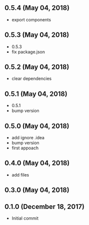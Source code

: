## 0.5.4 (May 04, 2018)
  - export components

## 0.5.3 (May 04, 2018)
  - 0.5.3
  - fix package.json

## 0.5.2 (May 04, 2018)
  - clear dependencies

## 0.5.1 (May 04, 2018)
  - 0.5.1
  - bump version

## 0.5.0 (May 04, 2018)
  - add ignore .idea
  - bump version
  - first appoach

## 0.4.0 (May 04, 2018)
  - add files

## 0.3.0 (May 04, 2018)


## 0.1.0 (December 18, 2017)
  - Initial commit

